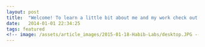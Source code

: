 ```yaml
---
layout: post
title:  "Welcome! To learn a little bit about me and my work check out the links above"
date:   2014-01-01 22:34:25
tags: featured
<!-- image: /assets/article_images/2015-01-18-Habib-Labs/desktop.JPG -->
---
```

